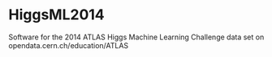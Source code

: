HiggsML2014
===========

Software for the 2014 ATLAS Higgs Machine Learning Challenge data set on opendata.cern.ch/education/ATLAS
